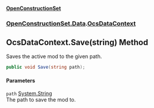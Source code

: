 #### [OpenConstructionSet](index 'index')
### [OpenConstructionSet.Data](index#OpenConstructionSet_Data 'OpenConstructionSet.Data').[OcsDataContext](3CnFB+gVLALvXc7mqWGM8Q 'OpenConstructionSet.Data.OcsDataContext')
## OcsDataContext.Save(string) Method
Saves the active mod to the given path.  
```csharp
public void Save(string path);
```
#### Parameters
<a name='OpenConstructionSet_Data_OcsDataContext_Save(string)_path'></a>
`path` [System.String](https://docs.microsoft.com/en-us/dotnet/api/System.String 'System.String')  
The path to save the mod to.
  

